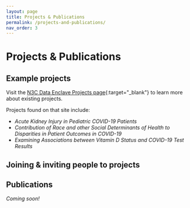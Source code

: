 ```yaml
---
layout: page
title: Projects & Publications
permalink: /projects-and-publications/
nav_order: 3
---
```


# Projects & Publications

## Example projects
Visit the [N3C Data Enclave Projects page](https://covid.cd2h.org/enclave_projects){:target="_blank"} to learn more about existing projects.

Projects found on that site include:
* _Acute Kidney Injury in Pediatric COVID-19 Patients_
* _Contribution of Race and other Social Determinants of Health to Disparities in Patient Outcomes in COVID-19_
* _Examining Associations between Vitamin D Status and COVID-19 Test Results_

## Joining & inviting people to projects

## Publications
*Coming soon!*
